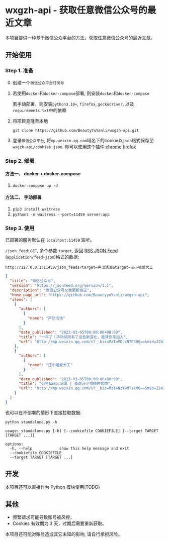 # wxgzh-api - 获取任意微信公众号的最近文章

本项目提供一种基于微信公众平台的方法，获取任意微信公众号的最近文章。

## 开始使用

### Step 1. 准备

0. 创建一个`微信公众平台订阅号`
1. 若使用`docker`和`docker-compose`部署, 则安装`docker`和`docker-compose`

   若手动部署，则安装`python3.10+`, `firefox`, `geckodriver`, 以及`requirements.txt`中的依赖
2. 将项目克隆至本地
    ```
    git clone https://github.com/BeautyYuYanli/wxgzh-api.git
    ```
3. 登录`微信公众平台`, 将`mp.weixin.qq.com`域名下的cookie以`json`格式保存至`wxgzh-api/cookies.json`. 你可以使用这个插件:[chrome](https://chrome.google.com/webstore/detail/%E3%82%AF%E3%83%83%E3%82%AD%E3%83%BCjson%E3%83%95%E3%82%A1%E3%82%A4%E3%83%AB%E5%87%BA%E5%8A%9B-for-puppet/nmckokihipjgplolmcmjakknndddifde) [firefox](https://addons.mozilla.org/en-US/firefox/addon/%E3%82%AF%E3%83%83%E3%82%AD%E3%83%BCjson%E3%83%95%E3%82%A1%E3%82%A4%E3%83%AB%E5%87%BA%E5%8A%9B-for-puppeteer/)

### Step 2. 部署

#### 方法一、 docker + docker-compose

1. `docker-compose up -d`

#### 方法二、 手动部署

1. `pip3 install waitress`
2. `python3 -m waitress --port=11459 server:app`

### Step 3. 使用

已部署的服务默认在 `localhost:11459` 监听。

`/json_feed`: `GET`, 多个参数 `target`, 返回 [RSS JSON Feed](https://www.jsonfeed.org/2020/08/07/json-feed-version.html) (`application/feed+json`)格式的数据:
```
http://127.0.0.1:11459/json_feeds?target=声动活泼&target=汪小喵爱大工
```
```json
{
  "title": "微信公众号",
  "version": "https://jsonfeed.org/version/1.1",
  "description": "微信公众号文章更新推送",
  "home_page_url": "https://github.com/BeautyyuYanli/wxgzh-api",
  "items": [
    {
      "authors": [
        {
          "name": "声动活泼"
        }
      ],
      "date_published": "2023-03-05T00:00:00+08:00",
      "title": "一年了！声动胡同有了这些新变化，邀请你来加入",
      "url": "http://mp.weixin.qq.com/s?__biz=MzIwMDczNTE3OQ==&mid=2247496071&idx=1&sn=7024a904a4cf6f448ebbcc2888cf282c&chksm=96fa1123a18d983599aba221d7d1a8cbd0c80d2773f9cdb1b13c2ead9cadcfe905f8ad94fe4f#rd"
    },
    {
      "authors": [
        {
          "name": "汪小喵爱大工"
        }
      ],
      "date_published": "2023-03-05T00:00:00+08:00",
      "title": "公告&amp;记录 | 查询汪小喵精神状态",
      "url": "http://mp.weixin.qq.com/s?__biz=MzI4NzYwMTYxMQ==&mid=2247487382&idx=1&sn=7774bfc2e7fed6473982b191fac1c225&chksm=ebca6932dcbde024ed77f52f855fe61beb6fcfb49f3700482a52d7c6e0185ddab043968ab052#rd"
    }
  ]
}

```

也可以在不部署的情形下直接拉取数据:
```
python standalone.py -h
```
```
usage: standalone.py [-h] [--cookiefile COOKIEFILE] [--target TARGET [TARGET ...]]

options:
  -h, --help            show this help message and exit
  --cookiefile COOKIEFILE
  --target TARGET [TARGET ...]

```

## 开发

本项目还可以直接作为 Python 模块使用(TODO)

## 其他

- 频繁请求可能导致账号被风控。
- Cookies 有效期为 3 天，过期后需要重新获取。

本项目还可能对账号造成其它未知的影响, 请自行承担风险。

